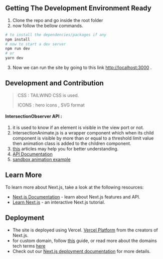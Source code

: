 
## Getting The Development Environment Ready

1. Clone the repo and go inside the root folder
2. now follow the bellow commands.

```bash
# to install the dependencies/packages if any
npm install
# now to start a dev server
npm run dev
# or
yarn dev
```
3. Now we can run the site by going to this link [http://localhost:3000](http://localhost:3000) .

## Development and Contribution
> CSS : TAILWIND CSS is used.
>
> ICONS : hero icons , SVG format

#### IntersectionObserver API :
1. it is used to know if an element is visible in the view port or not.
2. IntersectionAnimate.js is a wrapper component which when its child component is visible by more than or equal to a threshold limit value then animation class is added to the children component.
3. [this](https://www.webtips.dev/webtips/react-hooks/element-in-viewport) articles may help you for better understanding.
4. [API Documentation](https://www.webtips.dev/webtips/react-hooks/element-in-viewport)
5. [sandbox animation example](https://codesandbox.io/s/useintersection-hook-forked-u51u8?file=/src/useIntersection.js)

## Learn More

To learn more about Next.js, take a look at the following resources:

- [Next.js Documentation](https://nextjs.org/docs) - learn about Next.js features and API.
- [Learn Next.js](https://nextjs.org/learn) - an interactive Next.js tutorial.

## Deployment
- The site is deployed using Vercel. [Vercel Platform](https://vercel.com/new?utm_medium=default-template&filter=next.js&utm_source=create-next-app&utm_campaign=create-next-app-readme) from the creators of Next.js.
- for custom domain, follow [this](https://vercel.com/docs/concepts/projects/domains/add-a-domain) guide, or read more about the domains tech terms [here](https://vercel.com/docs/concepts/projects/domains)  
- Check out our [Next.js deployment documentation](https://nextjs.org/docs/deployment) for more details.
